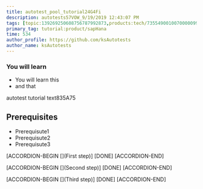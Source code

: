 ```yaml
---
title: autotest_pool_tutorial24G4Fi
description: autotests57VOW_9/19/2019 12:43:07 PM
tags: [topic:139269250608756787992873,products:tech/73554900100700000996,tutorial:experience/advanced]
primary_tag: tutorial:product/sapHana
time: 534
author_profile: https://github.com/ksAutotests
author_name: ksAutotests
---
```

### You will learn
- You will learn this
- and that

autotest tutorial text835A75

## Prerequisites
- Prerequisute1
- Prerequisute2
- Prerequisute3

[ACCORDION-BEGIN [](First step)]
[DONE]
[ACCORDION-END]

[ACCORDION-BEGIN [](Second step)]
[DONE]
[ACCORDION-END]

[ACCORDION-BEGIN [](Third step)]
[DONE]
[ACCORDION-END]

